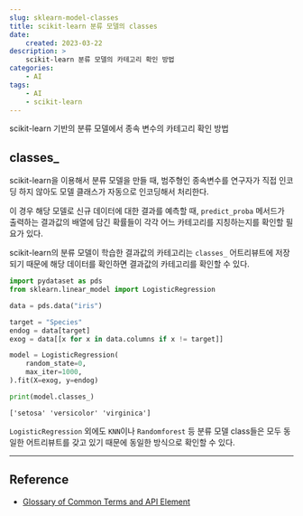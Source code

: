```yaml
---
slug: sklearn-model-classes
title: scikit-learn 분류 모델의 classes
date:
    created: 2023-03-22
description: >
    scikit-learn 분류 모델의 카테고리 확인 방법
categories:
    - AI
tags:
    - AI
    - scikit-learn
---
```


scikit-learn 기반의 분류 모델에서 종속 변수의 카테고리 확인 방법  

<!-- more -->

## classes_

scikit-learn을 이용해서 분류 모델을 만들 때, 범주형인 종속변수를 연구자가 직접 인코딩 하지 않아도 모델 클래스가 자동으로 인코딩해서 처리한다.  

이 경우 해당 모델로 신규 데이터에 대한 결과를 예측할 때, `predict_proba` 메서드가 출력하는 결과값의 배열에 담긴 확률들이 각각 어느 카테고리를 지칭하는지를 확인할 필요가 있다.  

scikit-learn의 분류 모델이 학습한 결과값의 카테고리는 `classes_` 어트리뷰트에 저장되기 때문에 해당 데이터를 확인하면 결과값의 카테고리를 확인할 수 있다.  

```python
import pydataset as pds
from sklearn.linear_model import LogisticRegression

data = pds.data("iris")

target = "Species"
endog = data[target]
exog = data[[x for x in data.columns if x != target]]

model = LogisticRegression(
    random_state=0,
    max_iter=1000,
).fit(X=exog, y=endog)

print(model.classes_)
```
```
['setosa' 'versicolor' 'virginica']
```

`LogisticRegression` 외에도 `KNN`이나 `Randomforest` 등 분류 모델 class들은 모두 동일한 어트리뷰트를 갖고 있기 때문에 동일한 방식으로 확인할 수 있다.  

---
## Reference
- [Glossary of Common Terms and API Element](https://scikit-learn.org/stable/glossary.html#term-classes_)